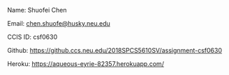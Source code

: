 Name:
Shuofei Chen

Email:
chen.shuofe@husky.neu.edu

CCIS ID:
csf0630

Github:
https://github.ccs.neu.edu/2018SPCS5610SV/assignment-csf0630

Heroku:
https://aqueous-eyrie-82357.herokuapp.com/